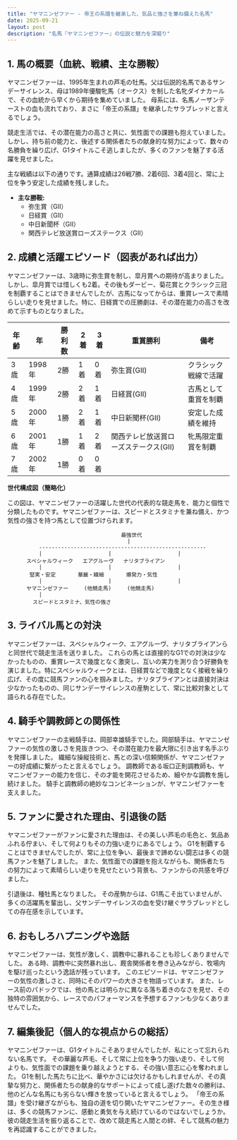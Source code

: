 ```yaml
---
title: "ヤマニンゼファー - 帝王の系譜を継承した、気品と強さを兼ね備えた名馬"
date: 2025-09-21
layout: post
description: "名馬『ヤマニンゼファー』の伝説と魅力を深堀り"
---
```


## 1. 馬の概要（血統、戦績、主な勝鞍）

ヤマニンゼファーは、1995年生まれの芦毛の牡馬。父は伝説的名馬であるサンデーサイレンス、母は1989年優駿牝馬（オークス）を制した名牝ダイナカールで、その血統から早くから期待を集めていました。  母系には、名馬ノーザンテーストの血も流れており、まさに「帝王の系譜」を継承したサラブレッドと言えるでしょう。

競走生活では、その潜在能力の高さと共に、気性面での課題も抱えていました。  しかし、持ち前の能力と、後述する関係者たちの献身的な努力によって、数々の名勝負を繰り広げ、G1タイトルこそ逃しましたが、多くのファンを魅了する活躍を見せました。

主な戦績は以下の通りです。通算成績は26戦7勝、2着6回、3着4回と、常に上位を争う安定した成績を残しました。

* **主な勝鞍:**
    * 弥生賞（GII）
    * 日経賞（GII）
    * 中日新聞杯（GII）
    * 関西テレビ放送賞ローズステークス（GII）


## 2. 成績と活躍エピソード（図表があれば出力）

ヤマニンゼファーは、3歳時に弥生賞を制し、皐月賞への期待が高まりました。しかし、皐月賞では惜しくも2着。その後もダービー、菊花賞とクラシック三冠を制覇することはできませんでしたが、古馬になってからは、重賞レースで素晴らしい走りを見せました。特に、日経賞での圧勝劇は、その潜在能力の高さを改めて示すものとなりました。

| 年齢 | 年 | 勝利数 | 2着 | 3着 | 重賞勝利 | 備考 |
|---|---|---|---|---|---|---|
| 3歳 | 1998年 | 2勝 | 1着 | 0着 | 弥生賞(GII) | クラシック戦線で活躍 |
| 4歳 | 1999年 | 2勝 | 2着 | 1着 | 日経賞(GII) | 古馬として重賞を制覇 |
| 5歳 | 2000年 | 1勝 | 2着 | 1着 | 中日新聞杯(GII) | 安定した成績を維持 |
| 6歳 | 2001年 | 1勝 | 1着 | 2着 | 関西テレビ放送賞ローズステークス(GII) | 牝馬限定重賞を制覇 |
| 7歳 | 2002年 | 1勝 | 0着 | 0着 |  |  |


**世代構成図（簡略化）**

この図は、ヤマニンゼファーの活躍した世代の代表的な競走馬を、能力と個性で分類したものです。ヤマニンゼファーは、スピードとスタミナを兼ね備え、かつ気性の強さを持つ馬として位置づけられます。

```
                                    最強世代
                                      |
          -----------------------------------------------------
          |                     |                     |
      スペシャルウィーク   エアグルーヴ   ナリタブライアン
          |                     |                     |
       堅実・安定       華麗・繊細       爆発力・気性
          |                     |                     |
      ヤマニンゼファー     (他競走馬)     (他競走馬)
          |
        スピードとスタミナ、気性の強さ
```

## 3. ライバル馬との対決

ヤマニンゼファーは、スペシャルウィーク、エアグルーヴ、ナリタブライアンらと同世代で競走生活を送りました。  これらの馬とは直接的なG1での対決は少なかったものの、重賞レースで幾度となく激突し、互いの実力を測り合う好勝負を演じました。特にスペシャルウィークとは、日経賞などで幾度となく接戦を繰り広げ、その度に競馬ファンの心を掴みました。ナリタブライアンとは直接対決は少なかったものの、同じサンデーサイレンスの産駒として、常に比較対象として語られる存在でした。


## 4. 騎手や調教師との関係性

ヤマニンゼファーの主戦騎手は、岡部幸雄騎手でした。岡部騎手は、ヤマニンゼファーの気性の激しさを見抜きつつ、その潜在能力を最大限に引き出す名手ぶりを発揮しました。  繊細な操縦技術と、馬との深い信頼関係が、ヤマニンゼファーの好成績に繋がったと言えるでしょう。  調教師である坂口正則調教師も、ヤマニンゼファーの能力を信じ、その才能を開花させるため、細やかな調教を施し続けました。  騎手と調教師の絶妙なコンビネーションが、ヤマニンゼファーを支えました。


## 5. ファンに愛された理由、引退後の話

ヤマニンゼファーがファンに愛された理由は、その美しい芦毛の毛色と、気品あふれる佇まい、そして何よりもその力強い走りにあるでしょう。  G1を制覇することはできませんでしたが、常に上位を争い、最後まで諦めない闘志は多くの競馬ファンを魅了しました。  また、気性面での課題を抱えながらも、関係者たちの努力によって素晴らしい走りを見せたという背景も、ファンからの共感を呼びました。

引退後は、種牡馬となりました。  その産駒からは、G1馬こそ出ていませんが、多くの活躍馬を輩出し、父サンデーサイレンスの血を受け継ぐサラブレッドとしての存在感を示しています。


## 6. おもしろハプニングや逸話

ヤマニンゼファーは、気性が激しく、調教中に暴れることも珍しくありませんでした。  ある時、調教中に突然暴れ出し、厩舎関係者を巻き込みながら、牧場内を駆け巡ったという逸話が残っています。  このエピソードは、ヤマニンゼファーの気性の激しさと、同時にそのパワーの大きさを物語っています。  また、レース前のパドックでは、他の馬とは明らかに異なる落ち着きのなさを見せ、その独特の雰囲気から、レースでのパフォーマンスを予想するファンも少なくありませんでした。


## 7. 編集後記（個人的な視点からの総括）

ヤマニンゼファーは、G1タイトルこそありませんでしたが、私にとって忘れられない名馬です。  その華麗な芦毛、そして常に上位を争う力強い走り、そして何よりも、気性面での課題を乗り越えようとする、その強い意志に心を奪われました。  G1を制した馬たちに比べ、華やかさには欠けるかもしれませんが、その真摯な努力と、関係者たちの献身的なサポートによって成し遂げた数々の勝利は、他のどんな名馬にも劣らない輝きを放っていると言えるでしょう。  「帝王の系譜」を受け継ぎながらも、独自の道を切り開いたヤマニンゼファー。その生き様は、多くの競馬ファンに、感動と勇気を与え続けているのではないでしょうか。  彼の競走生活を振り返ることで、改めて競走馬と人間との絆、そして競馬の魅力を再認識することができました。
